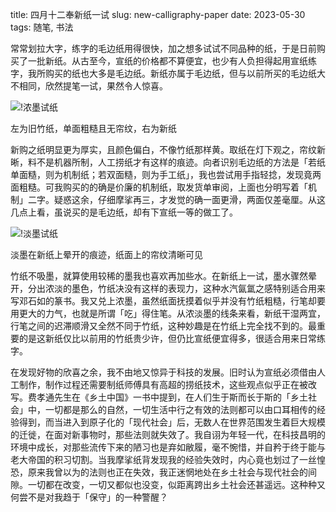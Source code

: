 title: 四月十二奉新纸一试
slug: new-calligraphy-paper
date: 2023-05-30
tags: 随笔, 书法

常常划拉大字，练字的毛边纸用得很快，加之想多试试不同品种的纸，于是日前购买了一批新纸。从古至今，宣纸的价格都不算便宜，也少有人负担得起用宣纸练字，我所购买的纸也大多是毛边纸。新纸亦属于毛边纸，但与以前所买的毛边纸大不相同，欣然提笔一试，果然令人惊喜。

![!浓墨试纸](https://storage.live.com/items/4D18B16B8E0B1EDB!9191?authkey=ALYpzW-ZQ_VBXTU)

<p class="intro"><i class="fa fa-angle-double-up"></i> 左为旧竹纸，单面粗糙且无帘纹，右为新纸</p>

新购之纸明显更为厚实，且颜色偏白，不像竹纸那样黄。取纸在灯下观之，帘纹新晰，料不是机器所制，人工捞纸才有这样的痕迹。向者识别毛边纸的方法是「若纸单面糙，则为机制纸；若双面糙，则为手工纸」，我也尝试用手指轻捻，发现竟两面粗糙。可我购买的的确是价廉的机制纸，取发货单审阅，上面也分明写着「机制」二字。疑惑这余，仔细摩挲再三，才发觉的确一面更滑，两面仅差毫厘。从这几点上看，虽说买的是毛边纸，却有下宣纸一等的做工了。

![!淡墨试纸](https://storage.live.com/items/4D18B16B8E0B1EDB!9192?authkey=ALYpzW-ZQ_VBXTU)

<p class="intro"><i class="fa fa-angle-double-up"></i> 淡墨在新纸上晕开的痕迹，纸面上的帘纹清晰可见</p>

竹纸不吸墨，就算使用较稀的墨我也喜欢再加些水。在新纸上一试，墨水骤然晕开，分出浓淡的墨色，竹纸决没有这样的表现力，这种水汽氤氲之感特别适合用来写邓石如的篆书。我又兑上浓墨，虽然纸面抚摸着似乎并没有竹纸粗糙，行笔却要用更大的力气，也就是所谓「吃」得住笔。从浓淡墨的线条来看，新纸干湿两宜，行笔之间的迟滞顺滑又全然不同于竹纸，这种妙趣是在竹纸上完全找不到的。最重要的是这新纸仅比以前用的竹纸贵少许，但仍比宣纸便宜得多，很适合用来日常练字。

在发现好物的欣喜之余，我不由地又惊异于科技的发展。旧时认为宣纸必须借由人工制作，制作过程还需要制纸师傅具有高超的捞纸技术，这些观点似乎正在被改写。费孝通先生在《乡土中国》一书中提到，在人们生于斯而长于斯的「乡土社会」中，一切都是那么的自然，一切生活中行之有效的法则都可以由口耳相传的经验得到，而当进入到原子化的「现代社会」后，无数人在世界范围发生着巨大规模的迁徙，在面对新事物时，那些法则就失效了。我自诩为年轻一代，在科技昌明的环境中成长，对那些流传下来的陋习也是弃如敝履，毫不惋惜，并自矜于终于能与老大帝国的积习切割。当我摩挲纸背发现我的经验失效时，内心竟也划过了一丝惶恐，原来我曾以为的法则也正在失效，我正迷惘地处在乡土社会与现代社会的间隙。一切都在改变，一切又都似也没变，似距离跨出乡土社会还甚遥远。这种种又何尝不是对我趋于「保守」的一种警醒？
